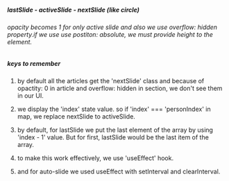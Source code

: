 ##### lastSlide - activeSlide - nextSlide (like circle)

###### opacity becomes 1 for only active slide and also we use overflow: hidden property.if we use use postiton: absolute, we must provide height to the element.

##### keys to remember

1. by default all the articles get the 'nextSlide' class and because of opactity: 0 in article and overflow: hidden in section, we don't see them in our UI.
2. we display the 'index' state value. so if 'index' === 'personIndex' in map, we replace nextSlide to activeSlide.
3. by default, for lastSlide we put the last element of the array by using 'index - 1' value. But for first, lastSlide would be the last item of the array.

4. to make this work effectively, we use 'useEffect' hook.
5. and for auto-slide we used useEffect with setInterval and clearInterval.
